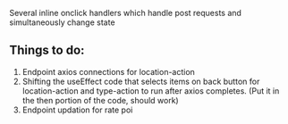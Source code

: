 Several inline onclick handlers which handle post requests and simultaneously change state

## Things to do:
1. Endpoint axios connections for location-action
2. Shifting the useEffect code that selects items on back button for location-action and type-action to run after axios completes. (Put it in the then portion of the code, should work)
3. Endpoint updation for rate poi
